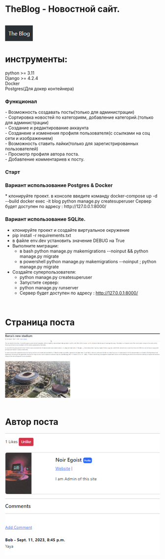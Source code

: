 <h1>TheBlog - Новостной сайт.</h1>
<br>
<img src="https://github.com/NoirEgoiste/TheBlog/blob/main/static/mini_blog/images/blog_pic.png">
<h1>инструменты:</h1>
python >= 3.11<br>
Django >= 4.2.4<br>
Docker<br>
Postgres(Для докер контейнера)<br>

<h3>Функционал</h3>
- Возможность создавать посты(только для администрации)<br>
- Сортировка новостей по категориям, добавление категорий.(только для администрации)<br>
- Создание и редактирование аккаунта<br>
- Созданеие и изменения профиля пользователя(с ссылками на соц сети и изображением)<br>
- Возможность ставить лайки(только для зарегистрированных пользователей)<br>
- Просмотр профиля автора поста.<br>
- Добавление комментариев к посту.<br>



<h3>Старт</h3>
<h3>Вариант использование Postgres & Docker</h3> 
* клонируйте проект.
в консоле введите команду docker-compose up -d --build
docker exec -it  blog python manage.py createsuperuser
Сервер будет доступен по адресу : http://127.0.0.1:8000/

<h3>Вариант использование SQLite.</h3>

* клонируйте проект и создайте виртуальное окружение
* pip install -r requirements.txt
* в файле env.dev установить значение DEBUG на True
* Выполните миграции:
     - в bash python manage.py makemigrations --noinput && python manage.py migrate
     - в powershell python manage.py makemigrations --noinput ; python manage.py migrate
* Создайте суперпользователя:
    - python manage.py createsuperuser
    - Запустите сервер:
    - python manage.py runserver
    - Сервер будет доступен по адресу : http://127.0.0.1:8000/
      

</ul>
<br>
<h1>Страница поста</h1>
<img src="https://github.com/NoirEgoiste/TheBlog/blob/main/static/mini_blog/images/post_pic.png">
<br>

<br>
<h1>Автор поста</h1>
<img src="https://github.com/NoirEgoiste/TheBlog/blob/main/static/mini_blog/images/profile_author_pic.png">
<br>

